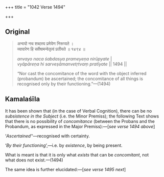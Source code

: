 +++
title = "1042 Verse 1494"

+++
## Original 
>
> अन्वयो नच शब्दस्य प्रमेयेण निरूप्यते ।  
> व्यापारेण हि सर्वेषामन्वेतृत्वं प्रतीयते ॥ १४९४ ॥ 
>
> *anvayo naca śabdasya prameyeṇa nirūpyate* \|  
> *vyāpāreṇa hi sarveṣāmanvetṛtvaṃ pratīyate* \|\| 1494 \|\| 
>
> “Nor cast the concomitance of the word with the object inferred (probandum) be ascertained; the concomitance of all things is recognised only by their functioning.”—(1494)



## Kamalaśīla

It has been shown that (in the case of Verbal Cognition), there can be no *subsistence in the Subject* (i.e. the Minor Premiss); the following Text shows that there is no possibility of *concomitance* (between the Probans and the Probandum, as expressed in the Major Premiss):—[*see verse 1494 above*]

‘*Ascertained*’‘—recognised with certainty.

‘*By* *their functioning*’,—i.e. by *existence*, by being present.

What is meant is that it is only what *exists* that can be *concomitant*, not what does not exist.—(1494)

The same idea is further elucidated:—[*see verse 1495 next*]


